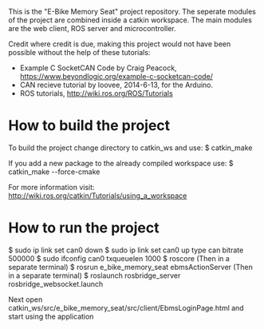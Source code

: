 This is the "E-Bike Memory Seat" project repository. The seperate modules of the project are combined inside a catkin workspace. The main modules are the web client, ROS server and microcontroller.

Credit where credit is due, making this project would not have been possible without the help of these tutorials:
- Example C SocketCAN Code by Craig Peacock, https://www.beyondlogic.org/example-c-socketcan-code/
- CAN recieve tutorial by loovee, 2014-6-13, for the Arduino.
- ROS tutorials, http://wiki.ros.org/ROS/Tutorials

# How to build the project

To build the project change directory to catkin_ws and use:
$ catkin_make 

If you add a new package to the already compiled workspace use:
$ catkin_make --force-cmake

For more information visit: http://wiki.ros.org/catkin/Tutorials/using_a_workspace


# How to run the project

$ sudo ip link set can0 down
$ sudo ip link set can0 up type can bitrate 500000
$ sudo ifconfig can0 txqueuelen 1000
$ roscore
(Then in a separate terminal)
$ rosrun e_bike_memory_seat ebmsActionServer
(Then in a separate terminal)
$ roslaunch rosbridge_server rosbridge_websocket.launch

Next open catkin_ws/src/e_bike_memory_seat/src/client/EbmsLoginPage.html
and start using the application
